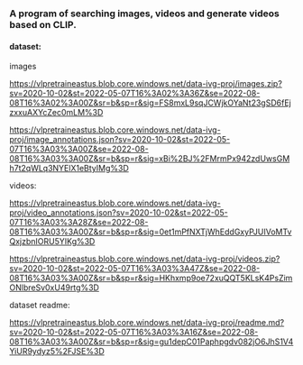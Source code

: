 ### A program of searching images, videos and generate videos based on CLIP.

#### dataset:

images

https://vlpretraineastus.blob.core.windows.net/data-ivg-proj/images.zip?sv=2020-10-02&st=2022-05-07T16%3A02%3A36Z&se=2022-08-08T16%3A02%3A00Z&sr=b&sp=r&sig=FS8mxL9sqJCWjkOYaNt23gSD6fEjzxxuAXYcZec0mLM%3D

https://vlpretraineastus.blob.core.windows.net/data-ivg-proj/image_annotations.json?sv=2020-10-02&st=2022-05-07T16%3A03%3A00Z&se=2022-08-08T16%3A03%3A00Z&sr=b&sp=r&sig=xBi%2BJ%2FMrmPx942zdUwsGMh7t2qWLq3NYElX1eBtyIMg%3D

videos:

https://vlpretraineastus.blob.core.windows.net/data-ivg-proj/video_annotations.json?sv=2020-10-02&st=2022-05-07T16%3A03%3A28Z&se=2022-08-08T16%3A03%3A00Z&sr=b&sp=r&sig=0et1mPfNXTjWhEddGxyPJUIVoMTvQxjzbnIORU5YIKg%3D

https://vlpretraineastus.blob.core.windows.net/data-ivg-proj/videos.zip?sv=2020-10-02&st=2022-05-07T16%3A03%3A47Z&se=2022-08-08T16%3A03%3A00Z&sr=b&sp=r&sig=HKhxmp9oe72xuQQT5KLsK4PsZimONlbreSv0xU49rtg%3D

dataset readme:

https://vlpretraineastus.blob.core.windows.net/data-ivg-proj/readme.md?sv=2020-10-02&st=2022-05-07T16%3A03%3A16Z&se=2022-08-08T16%3A03%3A00Z&sr=b&sp=r&sig=gu1depC01Paphpgdv082jO6JhS1V4YiUR9ydyz5%2FJSE%3D